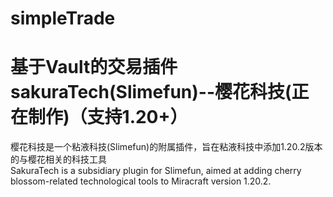 # simpleTrade
基于Vault的交易插件
sakuraTech(Slimefun)--樱花科技(正在制作)（支持1.20+）<br>
=
樱花科技是一个粘液科技(Slimefun)的附属插件，旨在粘液科技中添加1.20.2版本的与樱花相关的科技工具<br>
SakuraTech is a subsidiary plugin for Slimefun, aimed at adding cherry blossom-related technological tools to Miracraft version 1.20.2.

